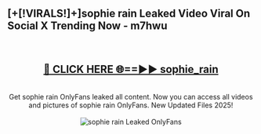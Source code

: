 <h2>[+[!VIRALS!]+]sophie rain Leaked Video Viral On Social X Trending Now - m7hwu</h2>
<br>
<div align="center">
<h2><a href="https://libra.edu.pl?sophie_rain" rel="nofollow">🔴 CLICK HERE 🌐==►► sophie_rain</a></h2>
<br>
Get sophie rain OnlyFans leaked all content. Now you can access all videos and pictures of sophie rain OnlyFans. New Updated Files 2025!
<br>
<br>
<a href="https://libra.edu.pl?sophie_rain" rel="nofollow" data-target="animated-image.originalLink"><img src="https://i.ibb.co.com/WyWwxjT/player-gif2.gif" alt="sophie rain Leaked OnlyFans" style="max-width: 100%; display: inline-block;" data-target="animated-image.originalImage"></a>
</div>
<br>